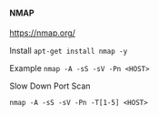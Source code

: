 #### NMAP
https://nmap.org/

Install
```apt-get install nmap -y```

Example
```nmap -A -sS -sV -Pn <HOST> ```

Slow Down Port Scan

```nmap -A -sS -sV -Pn -T[1-5] <HOST>```
